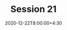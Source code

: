 ---
type: lecture
date: 2020-12-22T8:00:00+4:30
title: Session 21
# slides: https://drive.iust.ac.ir/index.php/s/Xu0ZXbjx5bsakKV/download?path=%2FSlides&files=S18.pdf
video: https://web.microsoftstream.com/video/56e7f8cd-ce5c-4efc-9db0-38801a60e69f
# codes: https://drive.iust.ac.ir/index.php/s/Xu0ZXbjx5bsakKV/download?path=%2FCode&files=S18.zip
# tldr: pre exam + git + Azure DevOPs
#thumbnail: /static_files/presentations/lec.jpg
---
